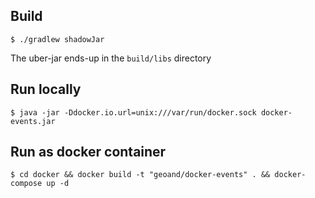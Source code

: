## Build

    $ ./gradlew shadowJar
    
The uber-jar ends-up in the `build/libs` directory

## Run locally
    
    $ java -jar -Ddocker.io.url=unix:///var/run/docker.sock docker-events.jar
    
## Run as docker container
    
    $ cd docker && docker build -t "geoand/docker-events" . && docker-compose up -d